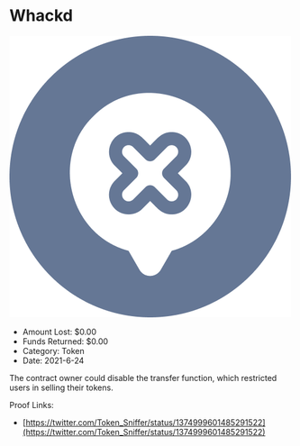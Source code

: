 # Whackd
![Whackd](/rektimages/Whackd.png)
- Amount Lost: $0.00
- Funds Returned: $0.00
- Category: Token
- Date: 2021-6-24

The contract owner could disable the transfer function, which restricted users in selling their tokens.  
  



Proof Links:
- [https://twitter.com/Token_Sniffer/status/1374999601485291522](https://twitter.com/Token_Sniffer/status/1374999601485291522)


